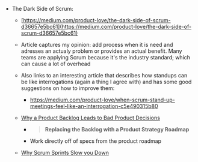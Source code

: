 - The Dark Side of Scrum:

  - [https://medium.com/product-love/the-dark-side-of-scrum-d36657e5bc61](https://medium.com/product-love/the-dark-side-of-scrum-d36657e5bc61)

  - Article captures my opinion: add process when it is need and adresses an actualy problem or provides an actual benefit. Many teams are applying Scrum because it's the industry standard; which can cause a lot of overhead

  - Also links to an interesting article that describes how standups can be like interrogations (again a thing I agree with) and has some good suggestions on how to improve them: 

    - https://medium.com/product-love/when-scrum-stand-up-meetings-feel-like-an-interrogation-c5e490315b80

  - [Why a Product Backlog Leads to Bad Product Decisions](https://medium.com/product-love/why-scrum-backlogs-lead-to-bad-product-decisions-461fcf339c63)

    - > **Replacing the Backlog with a Product Strategy Roadmap**

    - Work directly off of specs from the product roadmap

  - [Why Scrum Sprints Slow you Down](https://medium.com/@__tosh/why-scrum-sprints-slow-you-down-3f33dba6f583)

